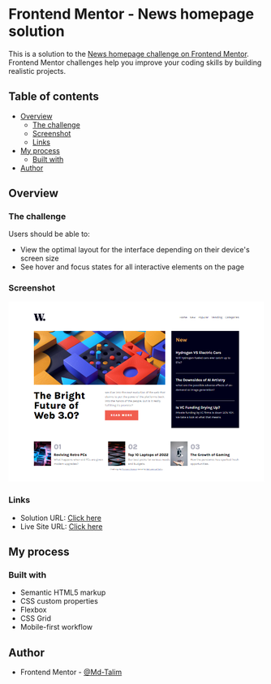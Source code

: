 # Frontend Mentor - News homepage solution

This is a solution to the [News homepage challenge on Frontend Mentor](https://www.frontendmentor.io/challenges/news-homepage-H6SWTa1MFl). Frontend Mentor challenges help you improve your coding skills by building realistic projects.

## Table of contents

- [Overview](#overview)
  - [The challenge](#the-challenge)
  - [Screenshot](#screenshot)
  - [Links](#links)
- [My process](#my-process)
  - [Built with](#built-with)
- [Author](#author)

## Overview

### The challenge

Users should be able to:

- View the optimal layout for the interface depending on their device's screen size
- See hover and focus states for all interactive elements on the page

### Screenshot

![](./screenshot.jpg)

### Links

- Solution URL: [Click here]()
- Live Site URL: [Click here]()

## My process

### Built with

- Semantic HTML5 markup
- CSS custom properties
- Flexbox
- CSS Grid
- Mobile-first workflow

## Author

- Frontend Mentor - [@Md-Talim](https://www.frontendmentor.io/profile/Md-Talim)
